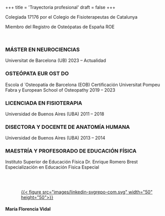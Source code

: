 +++
title = 'Trayectoria profesional'
draft = false
+++
<br/>

<div class="text-box-center">
    <p>Colegiada 17176 por el Colegio de Fisioterapeutas de Catalunya</p>
    <p>Miembro del Registro de Osteópatas de España ROE</p>
</div>

<br/>
<h3>MÁSTER EN NEUROCIENCIAS</h3>
Universitat de Barcelona (UB)
2023 – Actualidad

<h3>OSTEÓPATA EUR OST DO</h3>
Escola d ́ Osteopatía de Barcelona (EOB)
Certificación Universitat Pompeu Fabra y European School of Osteopathy
2019 – 2023

<h3>LICENCIADA EN FISIOTERAPIA</h3>
Universidad de Buenos Aires (UBA)
2011 – 2018

<h3>DISECTORA Y DOCENTE DE ANATOMÍA HUMANA</h3>
Universidad de Buenos Aires (UBA)
2013 – 2014

<h3>MAESTRÍA Y PROFESORADO DE EDUCACIÓN FÍSICA</h3>
Instituto Superior de Educación Física Dr. Enrique Romero Brest
Especialización en Educación Física Especial

<br/><br/>

<div style="display: flex; align-items: center; width: 100%; margin-left:50px">
<!-- <div style="text-align: center;"> -->
    <a href="https://www.linkedin.com/in/mar%C3%ADa-florencia-vidal-a661b717b/" target="_blank" rel="noopener noreferrer">
        {{< figure src="images/linkedin-svgrepo-com.svg" width="50" height="50">}}
    </a>
</div>
<h4>María Florencia Vidal</h4>
